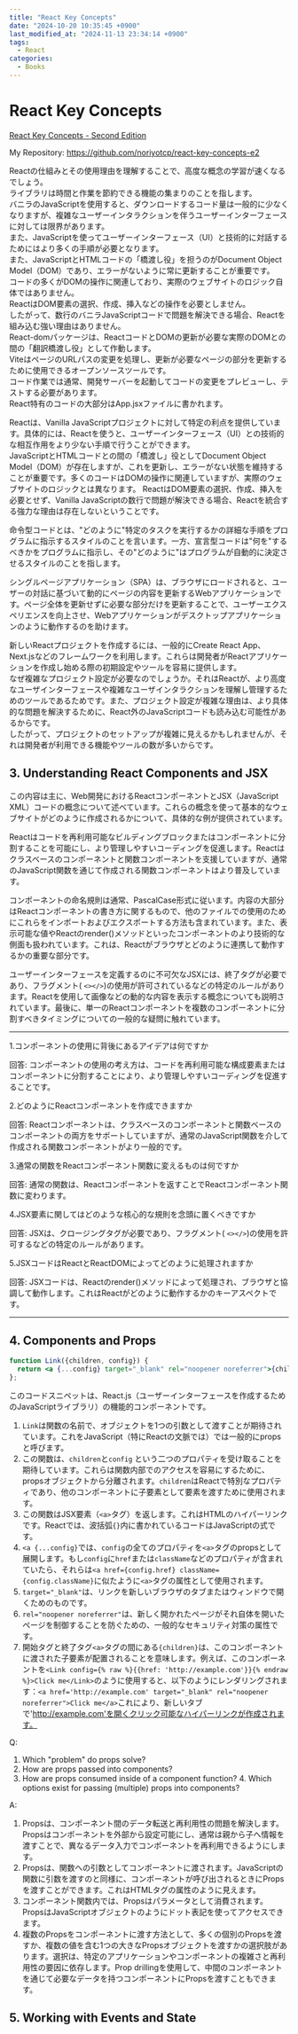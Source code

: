 ```yaml
---
title: "React Key Concepts"
date: "2024-10-20 10:35:45 +0900"
last_modified_at: "2024-11-13 23:34:14 +0900"
tags:
  - React
categories:
  - Books
---
```


# React Key Concepts
[React Key Concepts - Second Edition](https://subscription.packtpub.com/book/web-development/9781836202271)

My Repository: https://github.com/noriyotcp/react-key-concepts-e2

Reactの仕組みとその使用理由を理解することで、高度な概念の学習が速くなるでしょう。  
ライブラリは時間と作業を節約できる機能の集まりのことを指します。  
バニラのJavaScriptを使用すると、ダウンロードするコード量は一般的に少なくなりますが、複雑なユーザーインタラクションを伴うユーザーインターフェースに対しては限界があります。  
また、JavaScriptを使ってユーザーインターフェース（UI）と技術的に対話するためにはより多くの手順が必要となります。  
また、JavaScriptとHTMLコードの「橋渡し役」を担うのがDocument Object Model（DOM）であり、エラーがないように常に更新することが重要です。  
コードの多くがDOMの操作に関連しており、実際のウェブサイトのロジック自体ではありません。  
ReactはDOM要素の選択、作成、挿入などの操作を必要としません。  
したがって、数行のバニラJavaScriptコードで問題を解決できる場合、Reactを組み込む強い理由はありません。  
React-domパッケージは、ReactコードとDOMの更新が必要な実際のDOMとの間の「翻訳橋渡し役」として作動します。  
ViteはページのURLパスの変更を処理し、更新が必要なページの部分を更新するために使用できるオープンソースツールです。  
コード作業では通常、開発サーバーを起動してコードの変更をプレビューし、テストする必要があります。  
React特有のコードの大部分はApp.jsxファイルに書かれます。  

Reactは、Vanilla JavaScriptプロジェクトに対して特定の利点を提供しています。具体的には、Reactを使うと、ユーザーインターフェース（UI）との技術的な相互作用をより少ない手順で行うことができます。  
JavaScriptとHTMLコードとの間の「橋渡し」役としてDocument Object Model（DOM）が存在しますが、これを更新し、エラーがない状態を維持することが重要です。多くのコードはDOMの操作に関連していますが、実際のウェブサイトのロジックとは異なります。 ReactはDOM要素の選択、作成、挿入を必要とせず、Vanilla JavaScriptの数行で問題が解決できる場合、Reactを統合する強力な理由は存在しないということです。

命令型コードとは、"どのように"特定のタスクを実行するかの詳細な手順をプログラムに指示するスタイルのことを言います。一方、宣言型コードは"何を"するべきかをプログラムに指示し、その"どのように"はプログラムが自動的に決定させるスタイルのことを指します。

シングルページアプリケーション（SPA）は、ブラウザにロードされると、ユーザーの対話に基づいて動的にページの内容を更新するWebアプリケーションです。ページ全体を更新せずに必要な部分だけを更新することで、ユーザーエクスペリエンスを向上させ、Webアプリケーションがデスクトップアプリケーションのように動作するのを助けます。

新しいReactプロジェクトを作成するには、一般的にCreate React App、Next.jsなどのフレームワークを利用します。これらは開発者がReactアプリケーションを作成し始める際の初期設定やツールを容易に提供します。  
なぜ複雑なプロジェクト設定が必要なのでしょうか。それはReactが、より高度なユーザインターフェースや複雑なユーザインタラクションを理解し管理するためのツールであるためです。また、プロジェクト設定が複雑な理由は、より具体的な問題を解決するために、React外のJavaScriptコードも読み込む可能性があるからです。  
したがって、プロジェクトのセットアップが複雑に見えるかもしれませんが、それは開発者が利用できる機能やツールの数が多いからです。

## 3. Understanding React Components and JSX
この内容は主に、Web開発におけるReactコンポーネントとJSX（JavaScript XML）コードの概念について述べています。これらの概念を使って基本的なウェブサイトがどのように作成されるかについて、具体的な例が提供されています。

Reactはコードを再利用可能なビルディングブロックまたはコンポーネントに分割することを可能にし、より管理しやすいコーディングを促進します。Reactはクラスベースのコンポーネントと関数コンポーネントを支援していますが、通常のJavaScript関数を通じて作成される関数コンポーネントはより普及しています。

コンポーネントの命名規則は通常、PascalCase形式に従います。内容の大部分はReactコンポーネントの書き方に関するもので、他のファイルでの使用のためにこれらをインポートおよびエクスポートする方法も含まれています。また、表示可能な値やReactのrender()メソッドといったコンポーネントのより技術的な側面も扱われています。これは、Reactがブラウザとどのように連携して動作するかの重要な部分です。

ユーザーインターフェースを定義するのに不可欠なJSXには、終了タグが必要であり、フラグメント( `<></>`)の使用が許可されているなどの特定のルールがあります。Reactを使用して画像などの動的な内容を表示する概念についても説明されています。最後に、単一のReactコンポーネントを複数のコンポーネントに分割すべきタイミングについての一般的な疑問に触れています。

---

1.コンポーネントの使用に背後にあるアイデアは何ですか

回答: コンポーネントの使用の考え方は、コードを再利用可能な構成要素またはコンポーネントに分割することにより、より管理しやすいコーディングを促進することです。

2.どのようにReactコンポーネントを作成できますか

回答: Reactコンポーネントは、クラスベースのコンポーネントと関数ベースのコンポーネントの両方をサポートしていますが、通常のJavaScript関数を介して作成される関数コンポーネントがより一般的です。

3.通常の関数をReactコンポーネント関数に変えるものは何ですか

回答: 通常の関数は、Reactコンポーネントを返すことでReactコンポーネント関数に変わります。

4.JSX要素に関してはどのような核心的な規則を念頭に置くべきですか

回答: JSXは、クロージングタグが必要であり、フラグメント( `<></>`)の使用を許可するなどの特定のルールがあります。

5.JSXコードはReactとReactDOMによってどのように処理されますか

回答: JSXコードは、Reactのrender()メソッドによって処理され、ブラウザと協調して動作します。これはReactがどのように動作するかのキーアスペクトです。

---

## 4. Components and Props

```jsx
function Link({children, config}) {
  return <a {...config} target="_blank" rel="noopener noreferrer">{children}</a>
};
```

このコードスニペットは、React.js（ユーザーインターフェースを作成するためのJavaScriptライブラリ）の機能的コンポーネントです。

1. `Link`は関数の名前で、オブジェクトを1つの引数として渡すことが期待されています。これをJavaScript（特にReactの文脈では）では一般的にpropsと呼びます。
2. この関数は、`children`と`config` という二つのプロパティを受け取ることを期待しています。これらは関数内部でのアクセスを容易にするために、propsオブジェクトから分離されます。`children`はReactで特別なプロパティであり、他のコンポーネントに子要素として要素を渡すために使用されます。
3. この関数はJSX要素（`<a>`タグ）を返します。これはHTMLのハイパーリンクです。Reactでは、波括弧`{}`内に書かれているコードはJavaScriptの式です。
4. `<a {...config}`では、`config`の全てのプロパティを`<a>`タグのpropsとして展開します。もし`config`に`href`または`className`などのプロパティが含まれていたら、それらは`<a href={config.href} className={config.className}`に似たように`<a>`タグの属性として使用されます。
5. `target="_blank"`は、リンクを新しいブラウザのタブまたはウィンドウで開くためのものです。
6. `rel="noopener noreferrer"`は、新しく開かれたページがそれ自体を開いたページを制御することを防ぐための、一般的なセキュリティ対策の属性です。
7. 開始タグと終了タグ`<a>`タグの間にある`{children}`は、このコンポーネントに渡された子要素が配置されることを意味します。例えば、このコンポーネントを`<Link config={% raw %}{{href: 'http://example.com'}}{% endraw %}>Click me</Link>`のように使用すると、以下のようにレンダリングされます：`<a href='http://example.com' target="_blank" rel="noopener noreferrer">Click me</a>`これにより、新しいタブで'http://example.com'を開くクリック可能なハイパーリンクが作成されます。

Q:
1. Which "problem" do props solve?
2. How are props passed into components?
3. How are props consumed inside of a component function? 4. Which options exist for passing (multiple) props into components?

A:
1. Propsは、コンポーネント間のデータ転送と再利用性の問題を解決します。Propsはコンポーネントを外部から設定可能にし、通常は親から子へ情報を渡すことで、異なるデータ入力でコンポーネントを再利用できるようにします。
2. Propsは、関数への引数としてコンポーネントに渡されます。JavaScriptの関数に引数を渡すのと同様に、コンポーネントが呼び出されるときにPropsを渡すことができます。これはHTMLタグの属性のように見えます。
3. コンポーネント関数内では、Propsはパラメータとして消費されます。PropsはJavaScriptオブジェクトのようにドット表記を使ってアクセスできます。
4. 複数のPropsをコンポーネントに渡す方法として、多くの個別のPropsを渡すか、複数の値を含む1つの大きなPropsオブジェクトを渡すかの選択肢があります。選択は、特定のアプリケーションやコンポーネントの複雑さと再利用性の要因に依存します。Prop drillingを使用して、中間のコンポーネントを通じて必要なデータを持つコンポーネントにPropsを渡すこともできます。

## 5. Working with Events and State
